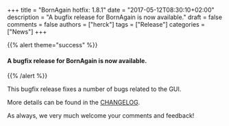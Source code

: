 +++
title = "BornAgain hotfix: 1.8.1"
date = "2017-05-12T08:30:10+02:00"
description = "A bugfix release for BornAgain is now available."
draft = false
comments = false
authors = ["herck"]
tags = ["Release"]
categories = ["News"]
+++

{{% alert theme="success" %}}
#### A bugfix release for BornAgain is now available.
{{% /alert %}}


This bugfix release fixes a number of bugs related to the GUI.

More details can be found in the [CHANGELOG](http://apps.jcns.fz-juelich.de/src/BornAgain/CHANGELOG).

As always, we very much welcome your comments and feedback!
